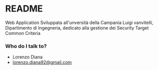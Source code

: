 # README #
Web Application Sviluppata all'unversità della Campania Luigi vanvitelli, Dipartimento di Ingegneria, dedicato alla gestione dei Security Target Common Criteria

### Who do I talk to? ###

* Lorenzo Diana
* lorenzo.diana92@gmail.com
